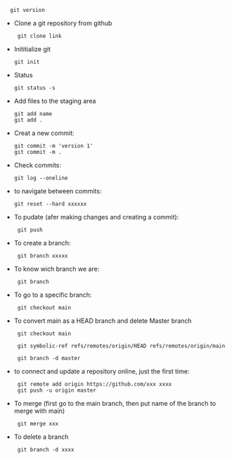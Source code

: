       git version
      
- Clone a git repository from github

       git clone link
      
- Inititialize git

      git init
      
- Status

      git status -s
      
      
- Add files to the staging area

      git add name
      git add .
      
 - Creat a new commit:
      
       git commit -m 'version 1'
       git commit -m .
       
 - Check commits:

       git log --oneline
       
 - to navigate between commits:
 
       git reset --hard xxxxxx
       
       
- To pudate (afer making changes and creating a commit):

       git push

- To create a branch:

       git branch xxxxx

- To know wich branch we are:

       git branch

- To go to a specific branch:

       git checkout main
       
- To convert main as a HEAD branch and delete Master branch

       git checkout main              

       git symbolic-ref refs/remotes/origin/HEAD refs/remotes/origin/main
       
       git branch -d master
       
- to connect and update a repository online, just the first time:

       git remote add origin https://github.com/xxx xxxx
       git push -u origin master

- To merge (first go to the main branch, then put name of the branch to merge with main)

       git merge xxx

- To delete a branch

       git branch -d xxxx
